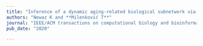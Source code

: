 ```yaml
---
title: "Inference of a dynamic aging-related biological subnetwork via network propagation"
authors: "Newaz K and **Milenković T**"
journal: "IEEE/ACM transactions on computational biology and bioinformatics"
pub_date: "2020"

---
```

